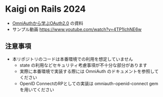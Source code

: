 # Kaigi on Rails 2024

- [OmniAuthから学ぶOAuth2.0](https://kaigionrails.org/2024/talks/ykpythemind/) の資料
- サンプル動画 https://www.youtube.com/watch?v=4TP1lchNE6w

## 注意事項

- 本リポジトリのコードは本番環境での利用を想定していません
  - state の利用などセキュリティ考慮事項が不十分な部分があります
  - 実際に本番環境で実装する際には OmniAuth のドキュメントを参照してください
  - OpenID ConnectのRPとしての実装は omniauth-openid-connect gemを用いてください
